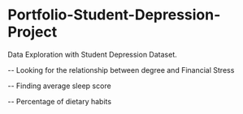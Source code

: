 # Portfolio-Student-Depression-Project

Data Exploration with Student Depression Dataset. 

-- Looking for the relationship between degree and Financial Stress

-- Finding average sleep score

-- Percentage of dietary habits
